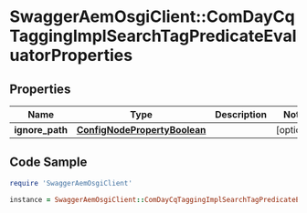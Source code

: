 # SwaggerAemOsgiClient::ComDayCqTaggingImplSearchTagPredicateEvaluatorProperties

## Properties

Name | Type | Description | Notes
------------ | ------------- | ------------- | -------------
**ignore_path** | [**ConfigNodePropertyBoolean**](ConfigNodePropertyBoolean.md) |  | [optional] 

## Code Sample

```ruby
require 'SwaggerAemOsgiClient'

instance = SwaggerAemOsgiClient::ComDayCqTaggingImplSearchTagPredicateEvaluatorProperties.new(ignore_path: null)
```


